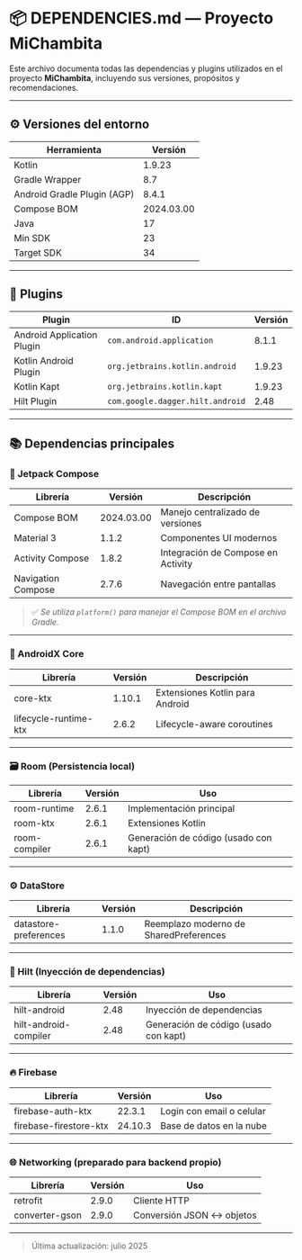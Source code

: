 # 📦 DEPENDENCIES.md — Proyecto MiChambita

Este archivo documenta todas las dependencias y plugins utilizados en el proyecto **MiChambita**, incluyendo sus versiones, propósitos y recomendaciones.

---

## ⚙️ Versiones del entorno

| Herramienta                    | Versión    |
|-------------------------------|------------|
| Kotlin                        | 1.9.23     |
| Gradle Wrapper                | 8.7        |
| Android Gradle Plugin (AGP)   | 8.4.1      |
| Compose BOM                   | 2024.03.00 |
| Java                          | 17         |
| Min SDK                       | 23         |
| Target SDK                    | 34         |

---

## 🧩 Plugins

| Plugin                         | ID                                 | Versión   |
|--------------------------------|-------------------------------------|-----------|
| Android Application Plugin     | `com.android.application`          | 8.1.1     |
| Kotlin Android Plugin          | `org.jetbrains.kotlin.android`     | 1.9.23    |
| Kotlin Kapt                   | `org.jetbrains.kotlin.kapt`        | 1.9.23    |
| Hilt Plugin                    | `com.google.dagger.hilt.android`   | 2.48      |

---

## 📚 Dependencias principales

### 🔷 Jetpack Compose

| Librería                    | Versión       | Descripción                         |
|----------------------------|----------------|-------------------------------------|
| Compose BOM                | 2024.03.00     | Manejo centralizado de versiones   |
| Material 3                 | 1.1.2          | Componentes UI modernos             |
| Activity Compose           | 1.8.2          | Integración de Compose en Activity |
| Navigation Compose         | 2.7.6          | Navegación entre pantallas          |

> ✅ *Se utiliza `platform()` para manejar el Compose BOM en el archivo Gradle.*

---

### 🧱 AndroidX Core

| Librería                     | Versión   | Descripción                        |
|-----------------------------|-----------|------------------------------------|
| core-ktx                    | 1.10.1    | Extensiones Kotlin para Android    |
| lifecycle-runtime-ktx      | 2.6.2     | Lifecycle-aware coroutines         |

---

### 🗃️ Room (Persistencia local)

| Librería             | Versión   | Uso                             |
|----------------------|-----------|----------------------------------|
| room-runtime         | 2.6.1     | Implementación principal         |
| room-ktx             | 2.6.1     | Extensiones Kotlin               |
| room-compiler        | 2.6.1     | Generación de código (usado con kapt) |

---

### ⚙️ DataStore

| Librería              | Versión   | Descripción                   |
|-----------------------|-----------|-------------------------------|
| datastore-preferences | 1.1.0     | Reemplazo moderno de SharedPreferences |

---

### 🔐 Hilt (Inyección de dependencias)

| Librería                  | Versión   | Uso                             |
|---------------------------|-----------|----------------------------------|
| hilt-android              | 2.48      | Inyección de dependencias       |
| hilt-android-compiler     | 2.48      | Generación de código (usado con kapt) |

---

### 🔥 Firebase

| Librería                  | Versión    | Uso                           |
|---------------------------|------------|--------------------------------|
| firebase-auth-ktx         | 22.3.1     | Login con email o celular      |
| firebase-firestore-ktx    | 24.10.3    | Base de datos en la nube       |

---

### 🌐 Networking (preparado para backend propio)

| Librería         | Versión   | Uso                             |
|------------------|-----------|----------------------------------|
| retrofit         | 2.9.0     | Cliente HTTP                     |
| converter-gson   | 2.9.0     | Conversión JSON <-> objetos      |

---

> Última actualización: julio 2025